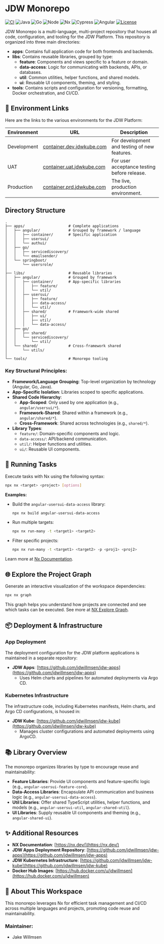 # JDW Monorepo

[![CI](https://github.com/jdwillmsen/jdw/actions/workflows/ci.yml/badge.svg)](https://github.com/jdwillmsen/jdw/actions/workflows/ci.yml)
![Java](https://img.shields.io/badge/Java-21-blue)
![Go](https://img.shields.io/badge/Go-1.24-blue)
![Node](https://img.shields.io/badge/Node-22-blue)
![Nx](https://img.shields.io/badge/Nx-20-blue)
![Cypress](https://img.shields.io/badge/Cypress-13-blue)
![Angular](https://img.shields.io/badge/Angular-19-blue)
[![License](https://img.shields.io/badge/License-MIT-yellow.svg)](https://opensource.org/licenses/MIT)

JDW Monorepo is a multi-language, multi-project repository that houses all code, configuration, and tooling for the JDW
Platform. This repository is organized into three main directories:

- **apps**: Contains full application code for both frontends and backends.
- **libs**: Contains reusable libraries, grouped by type:
    - **feature**: Components and views specific to a feature or domain.
    - **data-access**: Logic for communicating with backends, APIs, or databases.
    - **util**: Common utilities, helper functions, and shared models.
    - **ui**: Reusable UI components, theming, and styling.
- **tools**: Contains scripts and configuration for versioning, formatting, Docker orchestration, and CI/CD.

## 🔗 Environment Links

Here are the links to the various environments for the JDW Platform:

| Environment | URL                                    | Description                                  |
| ----------- | -------------------------------------- | -------------------------------------------- |
| Development | [container.dev.jdwkube.com](https://container.dev.jdwkube.com/) | For development and testing of new features. |
| UAT         | [container.uat.jdwkube.com](https://container.uat.jdwkube.com/) | For user acceptance testing before release. |
| Production  | [container.prd.jdwkube.com](https://container.prd.jdwkube.com/) | The live, production environment.          |

## Directory Structure

```
.
├── apps/                    # Complete applications
│   ├── angular/             # Grouped by framework / language
│   │   ├── container/       # Specific application
│   │   ├── usersui/
│   │   └── authui/
│   ├── go/
│   │   ├── servicediscovery/
│   │   └── emailsender/
│   └── springboot/
│       └── usersrole/
│
├── libs/                    # Reusable libraries
│   ├── angular/             # Grouped by framework
│   │   ├── container/       # App-specific libraries
│   │   │   ├── feature/
│   │   │   └── util/
│   │   ├── usersui/
│   │   │   ├── feature/
│   │   │   ├── data-access/
│   │   │   └── util/
│   │   ├── shared/          # Framework-wide shared
│   │   │   ├── ui/
│   │   │   ├── util/
│   │   │   └── data-access/
│   ├── go/
│   │   ├── shared/
│   │   └── servicediscovery/
│   │       └── util/
│   └── shared/              # Cross-framework shared
│       └── utils/
│
└── tools/                   # Monorepo tooling
```

### Key Structural Principles:

- **Framework/Language Grouping**: Top-level organization by technology (Angular, Go, Java).
- **App-Specific Isolation**: Libraries scoped to specific applications.
- **Shared Code Hierarchy**:
    - **App-Scoped**: Only used by one application (e.g., `angular/usersui/*`).
    - **Framework-Shared**: Shared within a framework (e.g., `angular/shared/*`).
    - **Cross-Framework**: Shared across technologies (e.g., `shared/*`).
- **Library Types**:
    - `feature/`: Domain-specific components and logic.
    - `data-access/`: API/backend communication.
    - `util/`: Helper functions and utilities.
    - `ui/`: Reusable UI components.

## 🚀 Running Tasks

Execute tasks with Nx using the following syntax:

```bash
npx nx <target> <project> [options]
```

**Examples:**

- Build the `angular-usersui-data-access` library:

  ```bash
  npx nx build angular-usersui-data-access
  ```

- Run multiple targets:

  ```bash
  npx nx run-many -t <target1> <target2>
  ```

- Filter specific projects:

  ```bash
  npx nx run-many -t <target1> <target2> -p <proj1> <proj2>
  ```

Learn more at [Nx Documentation](https://nx.dev/features/run-tasks).

## 🌐 Explore the Project Graph

Generate an interactive visualization of the workspace dependencies:

```bash
npx nx graph
```

This graph helps you understand how projects are connected and see which tasks can be executed. See more
at [NX Explore Graph](https://nx.dev/core-features/explore-graph).

## 📦 Deployment & Infrastructure

### App Deployment

The deployment configuration for the JDW platform applications is maintained in a separate repository:

- **JDW Apps**: [https://github.com/jdwillmsen/jdw-apps](https://github.com/jdwillmsen/jdw-apps)
    - Uses Helm charts and pipelines for automated deployments via Argo CD.

### Kubernetes Infrastructure

The infrastructure code, including Kubernetes manifests, Helm charts, and Argo CD configurations, is housed in:

- **JDW Kube**: [https://github.com/jdwillmsen/jdw-kube](https://github.com/jdwillmsen/jdw-kube)
    - Manages cluster configurations and automated deployments using ArgoCD.

## 📚 Library Overview

The monorepo organizes libraries by type to encourage reuse and maintainability:

- **Feature Libraries**: Provide UI components and feature-specific logic (e.g., `angular-usersui-feature-core`).
- **Data-Access Libraries**: Encapsulate API communication and business logic (e.g., `angular-usersui-data-access`).
- **Util Libraries**: Offer shared TypeScript utilities, helper functions, and models (e.g., `angular-usersui-util`,
  `angular-shared-util`).
- **UI Libraries**: Supply reusable UI components and theming (e.g., `angular-shared-ui`).

## ✨ Additional Resources

- **NX Documentation**: [https://nx.dev/](https://nx.dev/)
- **JDW Apps Deployment Repository**: [https://github.com/jdwillmsen/jdw-apps](https://github.com/jdwillmsen/jdw-apps)
- **JDW Kubernetes Infrastructure**: [https://github.com/jdwillmsen/jdw-kube](https://github.com/jdwillmsen/jdw-kube)
- **Docker Hub Images**: [https://hub.docker.com/u/jdwillmsen](https://hub.docker.com/u/jdwillmsen)

## 📌 About This Workspace

This monorepo leverages Nx for efficient task management and CI/CD across multiple languages and projects, promoting
code reuse and maintainability.

### **Maintainer:**

- Jake Willmsen
